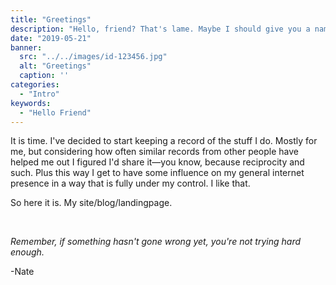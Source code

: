 ```yaml
---
title: "Greetings"
description: "Hello, friend? That's lame. Maybe I should give you a name..."
date: "2019-05-21"
banner:
  src: "../../images/id-123456.jpg"
  alt: "Greetings"
  caption: ''
categories:
  - "Intro"
keywords:
  - "Hello Friend"
---
```


It is time. I've decided to start keeping a record of the stuff I do. Mostly for me, but considering how often similar records from other people have helped me out I figured I'd share it—you know, because reciprocity and such. Plus this way I get to have some influence on my general internet presence in a way that is fully under my control. I like that.

So here it is. My site/blog/landingpage.


<br />

_Remember, if something hasn't gone wrong yet, you're not trying hard enough._

-Nate
